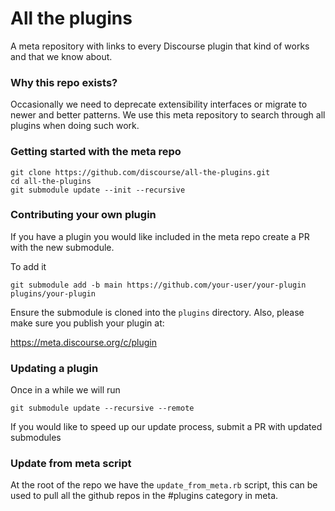 # All the plugins

A meta repository with links to every Discourse plugin that kind of works and that we know about.

### Why this repo exists?

Occasionally we need to deprecate extensibility interfaces or migrate to newer and better patterns. We use this meta repository to search through all plugins when doing such work.

### Getting started with the meta repo

```
git clone https://github.com/discourse/all-the-plugins.git
cd all-the-plugins
git submodule update --init --recursive
```

### Contributing your own plugin

If you have a plugin you would like included in the meta repo create a PR with the new submodule.

To add it

```
git submodule add -b main https://github.com/your-user/your-plugin plugins/your-plugin
```

Ensure the submodule is cloned into the `plugins` directory. Also, please make sure you publish your plugin at:

https://meta.discourse.org/c/plugin

### Updating a plugin

Once in a while we will run

```
git submodule update --recursive --remote
```

If you would like to speed up our update process, submit a PR with updated submodules

### Update from meta script

At the root of the repo we have the `update_from_meta.rb` script, this can be used to pull all the github repos in the #plugins category in meta.
